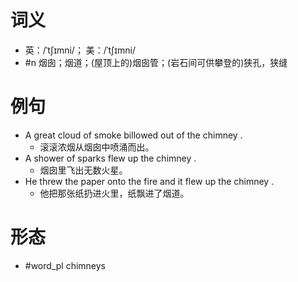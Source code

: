 # 词义
- 英：/ˈtʃɪmni/； 美：/ˈtʃɪmni/
- #n 烟囱；烟道；(屋顶上的)烟囱管；(岩石间可供攀登的)狭孔，狭缝
# 例句
- A great cloud of smoke billowed out of the chimney .
	- 滚滚浓烟从烟囱中喷涌而出。
- A shower of sparks flew up the chimney .
	- 烟囱里飞出无数火星。
- He threw the paper onto the fire and it flew up the chimney .
	- 他把那张纸扔进火里，纸飘进了烟道。
# 形态
- #word_pl chimneys
